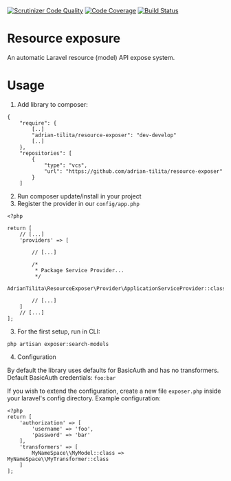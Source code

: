 [![Scrutinizer Code Quality](https://scrutinizer-ci.com/g/adrian-tilita/resource-exposer/badges/quality-score.png?b=master)](https://scrutinizer-ci.com/g/adrian-tilita/resource-exposer/?branch=master)
[![Code Coverage](https://scrutinizer-ci.com/g/adrian-tilita/resource-exposer/badges/coverage.png?b=master)](https://scrutinizer-ci.com/g/adrian-tilita/resource-exposer/?branch=master)
[![Build Status](https://scrutinizer-ci.com/g/adrian-tilita/resource-exposer/badges/build.png?b=master)](https://scrutinizer-ci.com/g/adrian-tilita/resource-exposer/build-status/master)


# Resource exposure
An automatic Laravel resource (model) API expose system.

# Usage
1. Add library to composer:
```
{
    "require": {
        [..]
        "adrian-tilita/resource-exposer": "dev-develop"
        [..]
    },
    "repositories": [
        {
            "type": "vcs",
            "url": "https://github.com/adrian-tilita/resource-exposer"
        }
    ]
```
2. Run composer update/install in your project
3. Register the provider in our ```config/app.php```
```
<?php

return [
    // [...]
    'providers' => [

        // [...]

        /*
         * Package Service Provider...
         */
        AdrianTilita\ResourceExposer\Provider\ApplicationServiceProvider::class,

        // [...]
    ]
    // [...]
];
```
3. For the first setup, run in CLI:
```
php artisan exposer:search-models
```

4. Configuration

By default the library uses defaults for BasicAuth and has no transformers.
Default BasicAuth credentials: ```foo:bar```

If you wish to extend the configuration, create a new file ```exposer.php``` inside your laravel's config directory.
Example configuration:
```
<?php
return [
    'authorization' => [
        'username' => 'foo',
        'password' => 'bar'
    ],
    'transformers' => [
        MyNameSpace\\MyModel::class => MyNameSpace\\MyTransformer::class
    ]
];
```